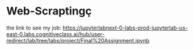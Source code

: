 # Web-Scraptingç

the link to see my job: https://jupyterlabnext-0-labs-prod-jupyterlab-us-east-0.labs.cognitiveclass.ai/hub/user-redirect/lab/tree/labs/project/Final%20Assignment.ipynb
